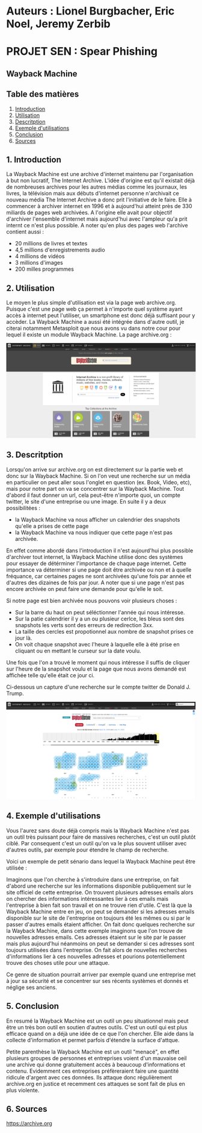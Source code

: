 # Auteurs : Lionel Burgbacher, Eric Noel, Jeremy Zerbib

# PROJET SEN : Spear Phishing

## Wayback Machine

## Table des matières 

1. [ Introduction ](#intro)
2. [ Utilisation ](#utili)
3. [ Descritption ](#desc)
4. [ Exemple d'utilisations ](#demo)
5. [ Conclusion ](#conc)
6. [ Sources ](#sources)

<a name="intro"></a>
## 1. Introduction

La Wayback Machine est une archive d'internet maintenu par l'organisation à but non lucratif, The Internet Archive.
L'idée d'origine est qu'il existait déjà de nombreuses archives pour les autres médias comme les journaux, les livres, la télévision 
mais aux débuts d'internet personne n'archivait ce nouveau média The Internet Archive a donc prit l'initiative de le faire.
Elle à commencer à archiver internet en 1996 et à aujourd'hui atteint près de 330 miliards de pages web archivées.
A l'origine elle avait pour objectif d'archiver l'ensemble d'internet mais aujourd'hui avec l'ampleur qu'a prit internt ce n'est plus possible.
A noter qu'en plus des pages web l'archive contient aussi :

- 20 millions de livres et textes
- 4,5 millions d'enregistrements audio
- 4 millions de vidéos
- 3 millions d'images
- 200 milles programmes


<a name="utili"></a>
## 2. Utilisation

Le moyen le plus simple d'utilisation est via la page web archive.org.
Puisque c'est une page web ça permet à n'importe quel système ayant accès à internet peut l'utiliser, un smartphone est donc déjà suffisant pour y accèder.
La Wayback Machine a aussi été intégrée dans d'autre outil, je citerai notamment Metasploit que nous avons vu dans notre cour pour lequel il existe un module Wayback Machine.
La page archive.org :

![archive_org](assets/archive_org.PNG)

<a name="desc"></a>
## 3. Descritption

Lorsqu'on arrive sur archive.org on est directement sur la partie web et donc sur la Wayback Machine.
Si on l'on veut une recherche sur un média en particulier on peut aller sous l'onglet en question (ex. Book, Video, etc), mais pour notre part on va se concentrer sur la Wayback Machine.
Tout d'abord il faut donner un url, cela peut-être n'importe quoi, un compte twitter, le site d'une entreprise ou une image.
En suite il y a deux possibilitées :

- la Wayback Machine va nous afficher un calendrier des snapshots qu'elle a prises de cette page
- la Wayback Machine va nous indiquer que cette page n'est pas archivée.

En effet comme abordé dans l'introduction il n'est aujourd'hui plus possible d'archiver tout internet, la Wayback Machine utilise donc des systèmes pour essayer de détérminer l'importance de chaque page internet.
Cette importance va déterminer si une page doit être archivée ou non et à quelle fréquance, car certaines pages ne sont archivées qu'une fois par année et d'autres des dizaines de fois par jour.
A noter que si une page n'est pas encore archivée on peut faire une demande pour qu'elle le soit.

Si notre page est bien archivée nous pouvons voir plusieurs choses :

- Sur la barre du haut on peut séléctionner l'année qui nous intéresse.
- Sur la patie calendrier il y a un ou plusieur cerlce, les bleus sont des snapshots les verts sont des erreurs de redirection 3xx.
- La taille des cercles est propotionnel aux nombre de snapshot prises ce jour là.
- On voit chaque snapshot avec l'heure à laquelle elle à été prise en cliquant ou en mettant le curseur sur la date voulu.

Une fois que l'on a trouvé le moment qui nous intéresse il suffis de cliquer sur l'heure de la snapshot voulu et la page que nous avons demandé est affichée telle qu'elle était ce jour ci.

Ci-dessous un capture d'une recherche sur le compte twitter de Donald J. Trump.

![wayback_trump](assets/wayback_trump.PNG)

<a name="demo"></a>
## 4. Exemple d'utilisations

Vous l'aurez sans doute déjà compris mais la Wayback Machine n'est pas un outil très puissant pour faire de massives recherches, c'est un outil plutôt ciblé.
Par consequent c'est un outil qu'on va le plus souvent utiliser avec d'autres outils, par exemple pour étendre le champ de recherche.

Voici un exemple de petit sénario dans lequel la Wayback Machine peut être utilisée :

Imaginons que l'on cherche à s'introduire dans une entreprise, on fait d'abord une recherche sur les informations disponible publiquement sur le site officiel de cette entreprise.
On trouvent plusieurs adresses emails alors on chercher des informations intéressantes lier à ces emails mais l'entreprise à bien fait son travail et on ne trouve rien d'utile.
C'est là que la Wayback Machine entre en jeu, on peut se demander si les adresses emails disponible sur le site de l'entreprise on toujours été les mêmes ou si par le passer d'autres emails étaient afficher.
On fait donc quelques recherche sur la Wayback Machine, dans cette exemple imaginons que l'on trouve de nouvelles adresses emails.
Ces adresses étaient sur le site par le passer mais plus aujourd'hui néanmoins on peut se demander si ces adresses sont toujours utilisées dans l'entreprise.
On fait alors de nouvelles recherches d'informations lier à ces nouvelles adresses et pourions potentiellement trouve des choses utile pour une attaque.

Ce genre de situation pourrait arriver par exemple quand une entreprise met à jour sa sécurité et se concentrer sur ses récents systèmes et donnés et néglige ses anciens.

<a name="conc"></a>
## 5. Conclusion

En resumé la Wayback Machine est un outil un peu situationnel mais peut être un très bon outil en soutien d'autres outils.
C'est un outil qui est plus efficace quand on a déjà une idée de ce que l'on chercher.
Elle aide dans la collecte d'information et permet parfois d'étendre la surface d'attque.

Petite parenthèse la Wayback Machine est un outil "menacé", en effet plusieurs groupes de personnes et entreprises voient d'un mauvaise oeil une archive qui donne gratuitement accès à beaucoup d'informations et contenu.
Evidemment ces entreprises préfèreraient faire une quantité ridicule d'argent avec ces données.
Ils attaque donc régulièrement archive.org en justice et recemment ces attaques se sont fait de plus en plus violente. 

<a name="sources"></a>
## 6. Sources

https://archive.org
